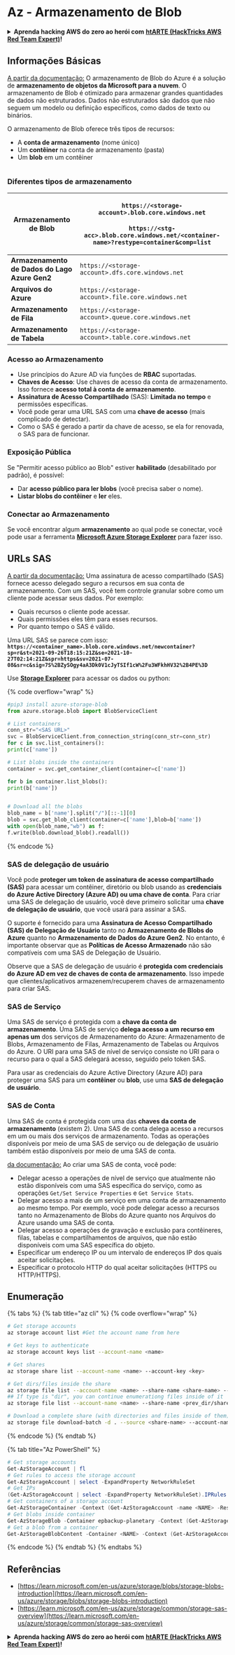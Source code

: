 # Az - Armazenamento de Blob

<details>

<summary><strong>Aprenda hacking AWS do zero ao herói com</strong> <a href="https://training.hacktricks.xyz/courses/arte"><strong>htARTE (HackTricks AWS Red Team Expert)</strong></a><strong>!</strong></summary>

Outras maneiras de apoiar o HackTricks:

- Se você quiser ver sua **empresa anunciada no HackTricks** ou **baixar o HackTricks em PDF** Verifique os [**PLANOS DE ASSINATURA**](https://github.com/sponsors/carlospolop)!
- Obtenha o [**swag oficial PEASS & HackTricks**](https://peass.creator-spring.com)
- Descubra [**A Família PEASS**](https://opensea.io/collection/the-peass-family), nossa coleção exclusiva de [**NFTs**](https://opensea.io/collection/the-peass-family)
- **Junte-se ao** 💬 [**grupo Discord**](https://discord.gg/hRep4RUj7f) ou ao [**grupo telegram**](https://t.me/peass) ou **siga-nos** no **Twitter** 🐦 [**@hacktricks\_live**](https://twitter.com/hacktricks\_live)**.**
- **Compartilhe seus truques de hacking enviando PRs para o** [**HackTricks**](https://github.com/carlospolop/hacktricks) e [**HackTricks Cloud**](https://github.com/carlospolop/hacktricks-cloud) repositórios do github.

</details>

## Informações Básicas

[A partir da documentação:](https://learn.microsoft.com/en-us/azure/storage/blobs/storage-blobs-overview) O armazenamento de Blob do Azure é a solução de **armazenamento de objetos da Microsoft para a nuvem**. O armazenamento de Blob é otimizado para armazenar grandes quantidades de dados não estruturados. Dados não estruturados são dados que não seguem um modelo ou definição específicos, como dados de texto ou binários.

O armazenamento de Blob oferece três tipos de recursos:

- A **conta de armazenamento** (nome único)
- Um **contêiner** na conta de armazenamento (pasta)
- Um **blob** em um contêiner

<figure><img src="../../../.gitbook/assets/image (114).png" alt=""><figcaption></figcaption></figure>

### Diferentes tipos de armazenamento

| **Armazenamento de Blob**        | <p><code>https://&#x3C;storage-account>.blob.core.windows.net</code><br><br><code>https://&#x3C;stg-acc>.blob.core.windows.net/&#x3C;container-name>?restype=container&#x26;comp=list</code></p> |
| -------------------------------- | ------------------------------------------------------------------------------------------------------------------------------------------------------------------------------------------------ |
| **Armazenamento de Dados do Lago Azure Gen2** | `https://<storage-account>.dfs.core.windows.net`                                                                                                                                                 |
| **Arquivos do Azure**            | `https://<storage-account>.file.core.windows.net`                                                                                                                                                |
| **Armazenamento de Fila**        | `https://<storage-account>.queue.core.windows.net`                                                                                                                                               |
| **Armazenamento de Tabela**      | `https://<storage-account>.table.core.windows.net`                                                                                                                                               |

### Acesso ao Armazenamento <a href="#about-blob-storage" id="about-blob-storage"></a>

- Use princípios do Azure AD via funções de **RBAC** suportadas.
- **Chaves de Acesso**: Use chaves de acesso da conta de armazenamento. Isso fornece **acesso total à conta de armazenamento**.
- **Assinatura de Acesso Compartilhado** (SAS): **Limitada no tempo** e permissões específicas.
- Você pode gerar uma URL SAS com uma **chave de acesso** (mais complicado de detectar).
- Como o SAS é gerado a partir da chave de acesso, se ela for renovada, o SAS para de funcionar.

### Exposição Pública

Se "Permitir acesso público ao Blob" estiver **habilitado** (desabilitado por padrão), é possível:

- Dar **acesso público para ler blobs** (você precisa saber o nome).
- **Listar blobs do contêiner** e **ler** eles.

### Conectar ao Armazenamento

Se você encontrar algum **armazenamento** ao qual pode se conectar, você pode usar a ferramenta [**Microsoft Azure Storage Explorer**](https://azure.microsoft.com/es-es/products/storage/storage-explorer/) para fazer isso.

## URLs SAS

[A partir da documentação:](https://learn.microsoft.com/en-us/azure/storage/common/storage-sas-overview) Uma assinatura de acesso compartilhado (SAS) fornece acesso delegado seguro a recursos em sua conta de armazenamento. Com um SAS, você tem controle granular sobre como um cliente pode acessar seus dados. Por exemplo:

- Quais recursos o cliente pode acessar.
- Quais permissões eles têm para esses recursos.
- Por quanto tempo o SAS é válido.

Uma URL SAS se parece com isso: **`https://<container_name>.blob.core.windows.net/newcontainer?sp=r&st=2021-09-26T18:15:21Z&se=2021-10-27T02:14:21Z&spr=https&sv=2021-07-08&sr=c&sig=7S%2BZySOgy4aA3Dk0V1cJyTSIf1cW%2Fu3WFkhHV32%2B4PE%3D`**

Use [**Storage Explorer**](https://azure.microsoft.com/en-us/features/storage-explorer/) para acessar os dados ou python:

{% code overflow="wrap" %}
```python
#pip3 install azure-storage-blob
from azure.storage.blob import BlobServiceClient

# List containers
conn_str="<SAS URL>"
svc = BlobServiceClient.from_connection_string(conn_str=conn_str)
for c in svc.list_containers():
print(c['name'])

# List blobs inside the containers
container = svc.get_container_client(container=c['name'])

for b in container.list_blobs():
print(b['name'])


# Download all the blobs
blob_name = b['name'].split("/")[::-1][0]
blob = svc.get_blob_client(container=c['name'],blob=b['name'])
with open(blob_name,"wb") as f:
f.write(blob.download_blob().readall())
```
{% endcode %}

### SAS de delegação de usuário <a href="#user-delegation-sas" id="user-delegation-sas"></a>

Você pode **proteger um token de assinatura de acesso compartilhado (SAS)** para acessar um contêiner, diretório ou blob usando as **credenciais do Azure Active Directory (Azure AD) ou uma chave de conta**. Para criar uma SAS de delegação de usuário, você deve primeiro solicitar uma **chave de delegação de usuário**, que você usará para assinar a SAS.

O suporte é fornecido para uma **Assinatura de Acesso Compartilhado (SAS) de Delegação de Usuário** tanto no **Armazenamento de Blobs do Azure** quanto no **Armazenamento de Dados do Azure Gen2**. No entanto, é importante observar que as **Políticas de Acesso Armazenado** não são compatíveis com uma SAS de Delegação de Usuário.

Observe que a SAS de delegação de usuário é **protegida com credenciais do Azure AD em vez de chaves de conta de armazenamento**. Isso impede que clientes/aplicativos armazenem/recuperem chaves de armazenamento para criar SAS.

### SAS de Serviço

Uma SAS de serviço é protegida com a **chave da conta de armazenamento**. Uma SAS de serviço **delega acesso a um recurso em apenas um** dos serviços de Armazenamento do Azure: Armazenamento de Blobs, Armazenamento de Filas, Armazenamento de Tabelas ou Arquivos do Azure. O URI para uma SAS de nível de serviço consiste no URI para o recurso para o qual a SAS delegará acesso, seguido pelo token SAS.

Para usar as credenciais do Azure Active Directory (Azure AD) para proteger uma SAS para um **contêiner** ou **blob**, use uma **SAS de delegação de usuário**.

### SAS de Conta

Uma SAS de conta é protegida com uma das **chaves da conta de armazenamento** (existem 2). Uma SAS de conta delega acesso a recursos em um ou mais dos serviços de armazenamento. Todas as operações disponíveis por meio de uma SAS de serviço ou de delegação de usuário também estão disponíveis por meio de uma SAS de conta.

[da documentação:](https://learn.microsoft.com/en-us/rest/api/storageservices/create-account-sas) Ao criar uma SAS de conta, você pode:

* Delegar acesso a operações de nível de serviço que atualmente não estão disponíveis com uma SAS específica do serviço, como as operações `Get/Set Service Properties` e `Get Service Stats`.
* Delegar acesso a mais de um serviço em uma conta de armazenamento ao mesmo tempo. Por exemplo, você pode delegar acesso a recursos tanto no Armazenamento de Blobs do Azure quanto nos Arquivos do Azure usando uma SAS de conta.
* Delegar acesso a operações de gravação e exclusão para contêineres, filas, tabelas e compartilhamentos de arquivos, que não estão disponíveis com uma SAS específica do objeto.
* Especificar um endereço IP ou um intervalo de endereços IP dos quais aceitar solicitações.
* Especificar o protocolo HTTP do qual aceitar solicitações (HTTPS ou HTTP/HTTPS).

## Enumeração

{% tabs %}
{% tab title="az cli" %}
{% code overflow="wrap" %}
```bash
# Get storage accounts
az storage account list #Get the account name from here

# Get keys to authenticate
az storage account keys list --account-name <name>

# Get shares
az storage share list --account-name <name> --account-key <key>

# Get dirs/files inside the share
az storage file list --account-name <name> --share-name <share-name> --account-key <key>
## If type is "dir", you can continue enumerationg files inside of it
az storage file list --account-name <name> --share-name <prev_dir/share-name> --account-key <key>

# Download a complete share (with directories and files inside of them)
az storage file download-batch -d . --source <share-name> --account-name <name> --account-key <key>
```
{% endcode %}
{% endtab %}

{% tab title="Az PowerShell" %}
```powershell
# Get storage accounts
Get-AzStorageAccount | fl
# Get rules to access the storage account
Get-AzStorageAccount | select -ExpandProperty NetworkRuleSet
# Get IPs
(Get-AzStorageAccount | select -ExpandProperty NetworkRuleSet).IPRules
# Get containers of a storage account
Get-AzStorageContainer -Context (Get-AzStorageAccount -name <NAME> -ResourceGroupName <NAME>).context
# Get blobs inside container
Get-AzStorageBlob -Container epbackup-planetary -Context (Get-AzStorageAccount -name <name> -ResourceGroupName <name>).context
# Get a blob from a container
Get-AzStorageBlobContent -Container <NAME> -Context (Get-AzStorageAccount -name <NAME> -ResourceGroupName <NAME>).context -Blob <blob_name> -Destination .\Desktop\filename.txt
```
{% endcode %}
{% endtab %}
{% endtabs %}

## Referências

* [https://learn.microsoft.com/en-us/azure/storage/blobs/storage-blobs-introduction](https://learn.microsoft.com/en-us/azure/storage/blobs/storage-blobs-introduction)
* [https://learn.microsoft.com/en-us/azure/storage/common/storage-sas-overview](https://learn.microsoft.com/en-us/azure/storage/common/storage-sas-overview)

<details>

<summary><strong>Aprenda hacking AWS do zero ao herói com</strong> <a href="https://training.hacktricks.xyz/courses/arte"><strong>htARTE (HackTricks AWS Red Team Expert)</strong></a><strong>!</strong></summary>

Outras formas de apoiar o HackTricks:

* Se você deseja ver sua **empresa anunciada no HackTricks** ou **baixar o HackTricks em PDF** Confira os [**PLANOS DE ASSINATURA**](https://github.com/sponsors/carlospolop)!
* Adquira o [**swag oficial PEASS & HackTricks**](https://peass.creator-spring.com)
* Descubra [**A Família PEASS**](https://opensea.io/collection/the-peass-family), nossa coleção exclusiva de [**NFTs**](https://opensea.io/collection/the-peass-family)
* **Junte-se ao** 💬 [**grupo Discord**](https://discord.gg/hRep4RUj7f) ou ao [**grupo telegram**](https://t.me/peass) ou **siga-nos** no **Twitter** 🐦 [**@hacktricks\_live**](https://twitter.com/hacktricks\_live)**.**
* **Compartilhe seus truques de hacking enviando PRs para os repositórios** [**HackTricks**](https://github.com/carlospolop/hacktricks) e [**HackTricks Cloud**](https://github.com/carlospolop/hacktricks-cloud).

</details>
